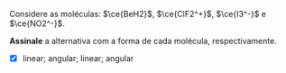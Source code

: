 Considere as moléculas: $\ce{BeH2}$, $\ce{ClF2^+}$, $\ce{I3^-}$ e $\ce{NO2^-}$.

**Assinale** a alternativa com a forma de cada molécula, respectivamente.

- [x] linear; angular; linear; angular

